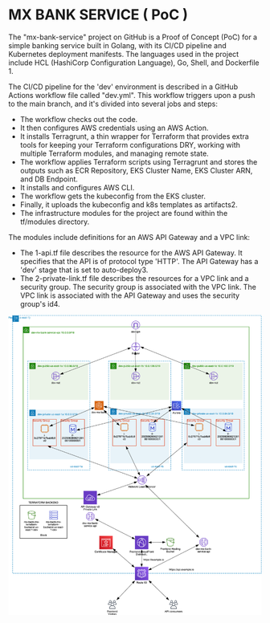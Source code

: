 # MX BANK SERVICE ( PoC )

The "mx-bank-service" project on GitHub is a Proof of Concept (PoC) for a simple banking service built in Golang, with its CI/CD pipeline and Kubernetes deployment manifests. The languages used in the project include HCL (HashiCorp Configuration Language), Go, Shell, and Dockerfile​1​.

The CI/CD pipeline for the 'dev' environment is described in a GitHub Actions workflow file called "dev.yml". This workflow triggers upon a push to the main branch, and it's divided into several jobs and steps:

* The workflow checks out the code.
* It then configures AWS credentials using an AWS Action.
* It installs Terragrunt, a thin wrapper for Terraform that provides extra tools for keeping your Terraform configurations DRY, working with multiple Terraform modules, and managing remote state.
* The workflow applies Terraform scripts using Terragrunt and stores the outputs such as ECR Repository, EKS Cluster Name, EKS Cluster ARN, and DB Endpoint.
* It installs and configures AWS CLI.
* The workflow gets the kubeconfig from the EKS cluster.
* Finally, it uploads the kubeconfig and k8s templates as artifacts​2​.
* The infrastructure modules for the project are found within the tf/modules directory. 

The modules include definitions for an AWS API Gateway and a VPC link:

* The 1-api.tf file describes the resource for the AWS API Gateway. It specifies that the API is of protocol type 'HTTP'. The API Gateway has a 'dev' stage that is set to auto-deploy​3​.
* The 2-private-link.tf file describes the resources for a VPC link and a security group. The security group is associated with the VPC link. The VPC link is associated with the API Gateway and uses the security group's id​4​.


![alt text](./architecture.png?raw=true)